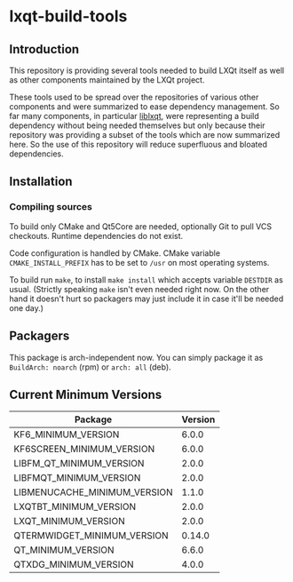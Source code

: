 # lxqt-build-tools

## Introduction

This repository is providing several tools needed to build LXQt itself as well
as other components maintained by the LXQt project.

These tools used to be spread over the repositories of various other components
and were summarized to ease dependency management. So far many components, in
particular [liblxqt](https://github.com/lxqt/liblxqt), were representing a build
dependency without being needed themselves but only because their repository was
providing a subset of the tools which are now summarized here. So the use of this
repository will reduce superfluous and bloated dependencies.

## Installation

### Compiling sources

To build only CMake and Qt5Core are needed, optionally Git to pull VCS checkouts.
Runtime dependencies do not exist.

Code configuration is handled by CMake. CMake variable `CMAKE_INSTALL_PREFIX`
has to be set to `/usr` on most operating systems.

To build run `make`, to install `make install` which accepts variable `DESTDIR`
as usual. (Strictly speaking `make` isn't even needed right now. On the other
hand it doesn't hurt so packagers may just include it in case it'll be needed
one day.)

## Packagers

This package is arch-independent now.  You can simply package it as
`BuildArch: noarch` (rpm) or `arch: all` (deb).

## Current Minimum Versions

| Package                      | Version|
|------------------------------|--------|
| KF6_MINIMUM_VERSION          | 6.0.0  |
| KF6SCREEN_MINIMUM_VERSION    | 6.0.0  |
| LIBFM_QT_MINIMUM_VERSION     | 2.0.0  |
| LIBFMQT_MINIMUM_VERSION      | 2.0.0  |
| LIBMENUCACHE_MINIMUM_VERSION | 1.1.0  |
| LXQTBT_MINIMUM_VERSION       | 2.0.0  |
| LXQT_MINIMUM_VERSION         | 2.0.0  |
| QTERMWIDGET_MINIMUM_VERSION  | 0.14.0 |
| QT_MINIMUM_VERSION           | 6.6.0  |
| QTXDG_MINIMUM_VERSION        | 4.0.0  |
